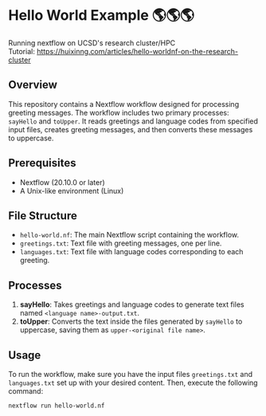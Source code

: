 # Hello World Example 🌎🌎🌎
Running nextflow on UCSD's research cluster/HPC  
Tutorial: https://huixinng.com/articles/hello-worldnf-on-the-research-cluster

## Overview
This repository contains a Nextflow workflow designed for processing greeting messages. The workflow includes two primary processes: `sayHello` and `toUpper`. It reads greetings and language codes from specified input files, creates greeting messages, and then converts these messages to uppercase.

## Prerequisites
- Nextflow (20.10.0 or later)
- A Unix-like environment (Linux)

## File Structure
- `hello-world.nf`: The main Nextflow script containing the workflow.
- `greetings.txt`: Text file with greeting messages, one per line.
- `languages.txt`: Text file with language codes corresponding to each greeting.

## Processes
1. **sayHello**: Takes greetings and language codes to generate text files named `<language name>-output.txt`.
2. **toUpper**: Converts the text inside the files generated by `sayHello` to uppercase, saving them as `upper-<original file name>`.

## Usage
To run the workflow, make sure you have the input files `greetings.txt` and `languages.txt` set up with your desired content. Then, execute the following command:


```nextflow run hello-world.nf```

